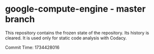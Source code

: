 # google-compute-engine - master branch

This repository contains the frozen state of the repository.
Its history is cleared. It is used only for static code
analysis with Codacy.

Commit Time: 1734428016